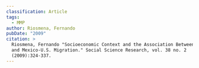 ```yaml
---
classification: Article
tags:
  - MMP
author: Riosmena, Fernando
pubDate: "2009"
citation: >
  Riosmena, Fernando "Socioeconomic Context and the Association Between Marriage
  and Mexico-U.S. Migration." Social Science Research, vol. 38 no. 2
  (2009):324-337.
---
```

